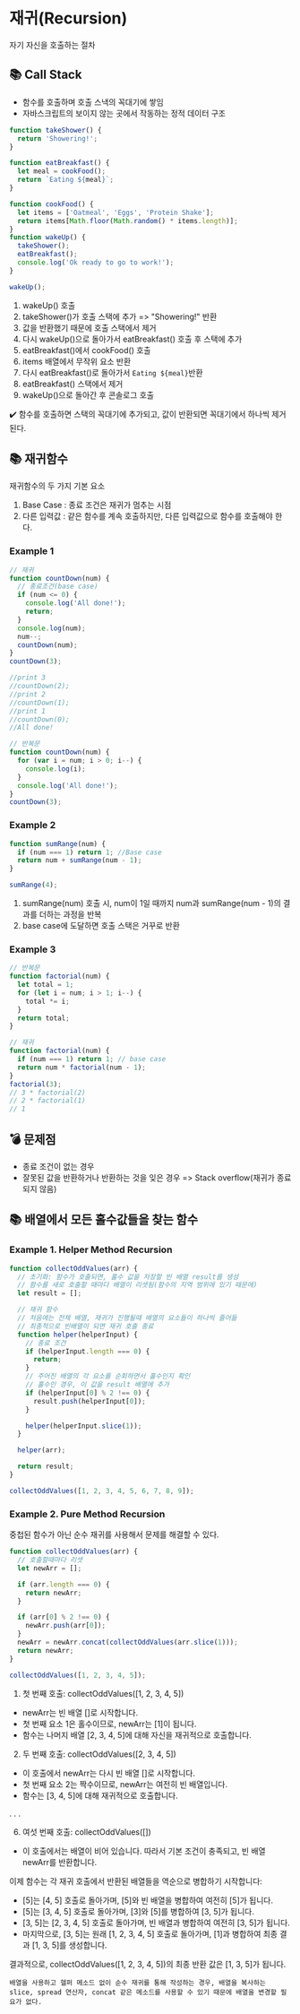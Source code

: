 # 재귀(Recursion)

자기 자신을 호출하는 절차

## 📚 Call Stack

- 함수를 호출하며 호출 스낵의 꼭대기에 쌓임
- 자바스크립트의 보이지 않는 곳에서 작동하는 정적 데이터 구조

```javascript
function takeShower() {
  return 'Showering!';
}

function eatBreakfast() {
  let meal = cookFood();
  return `Eating ${meal}`;
}

function cookFood() {
  let items = ['Oatmeal', 'Eggs', 'Protein Shake'];
  return items[Math.floor(Math.random() * items.length)];
}
function wakeUp() {
  takeShower();
  eatBreakfast();
  console.log('Ok ready to go to work!');
}

wakeUp();
```

1. wakeUp() 호출
2. takeShower()가 호출 스택에 추가 => "Showering!" 반환
3. 값을 반환했기 때문에 호출 스택에서 제거
4. 다시 wakeUp()으로 돌아가서 eatBreakfast() 호출 후 스택에 추가
5. eatBreakfast()에서 cookFood() 호출
6. items 배열에서 무작위 요소 반환
7. 다시 eatBreakfast()로 돌아가서 `Eating ${meal}`반환
8. eatBreakfast() 스택에서 제거
9. wakeUp()으로 돌아간 후 콘솔로그 호출

✔️ 함수를 호출하면 스택의 꼭대기에 추가되고, 값이 반환되면 꼭대기에서 하나씩 제거된다.

## 📚 재귀함수

재귀함수의 두 가지 기본 요소

1. Base Case : 종료 조건은 재귀가 멈추는 시점
2. 다른 입력값 : 걑은 함수를 계속 호출하지만, 다른 입력값으로 함수를 호출해야 한다.

### Example 1

```javascript
// 재귀
function countDown(num) {
  // 종료조건(base case)
  if (num <= 0) {
    console.log('All done!');
    return;
  }
  console.log(num);
  num--;
  countDown(num);
}
countDown(3);

//print 3
//countDown(2);
//print 2
//countDown(1);
//print 1
//countDown(0);
//All done!

// 반복문
function countDown(num) {
  for (var i = num; i > 0; i--) {
    console.log(i);
  }
  console.log('All done!');
}
countDown(3);
```

### Example 2

```javascript
function sumRange(num) {
  if (num === 1) return 1; //Base case
  return num + sumRange(num - 1);
}

sumRange(4);
```

1. sumRange(num) 호출 시, num이 1일 때까지 num과 sumRange(num - 1)의 결과를 더하는 과정을 반복
2. base case에 도달하면 호출 스택은 거꾸로 반환

### Example 3

```javascript
// 반복문
function factorial(num) {
  let total = 1;
  for (let i = num; i > 1; i--) {
    total *= i;
  }
  return total;
}

// 재귀
function factorial(num) {
  if (num === 1) return 1; // base case
  return num * factorial(num - 1);
}
factorial(3);
// 3 * factorial(2)
// 2 * factorial(1)
// 1
```

## 💣 문제점

- 종료 조건이 없는 경우
- 잘못된 값을 반환하거나 반환하는 것을 잊은 경우
  => Stack overflow(재귀가 종료되지 않음)

## 📚 배열에서 모든 홀수값들을 찾는 함수

### Example 1. Helper Method Recursion

```javascript
function collectOddValues(arr) {
  // 초기화: 함수가 호출되면, 홀수 값을 저장할 빈 배열 result를 생성
  // 함수를 새로 호출할 때마다 배열이 리셋됨(함수의 지역 범위에 있기 때문에)
  let result = [];

  // 재귀 함수
  // 처음에는 전체 배열, 재귀가 진행될때 배열의 요소들이 하나씩 줄어듦
  // 최종적으로 빈배열이 되면 재귀 호출 종료
  function helper(helperInput) {
    // 종료 조건
    if (helperInput.length === 0) {
      return;
    }
    // 주어진 배열의 각 요소를 순회하면서 홀수인지 확인
    // 홀수인 경우, 이 값을 result 배열에 추가
    if (helperInput[0] % 2 !== 0) {
      result.push(helperInput[0]);
    }

    helper(helperInput.slice(1));
  }

  helper(arr);

  return result;
}

collectOddValues([1, 2, 3, 4, 5, 6, 7, 8, 9]);
```

### Example 2. Pure Method Recursion

중첩된 함수가 아닌 순수 재귀를 사용해서 문제를 해결할 수 있다.

```javascript
function collectOddValues(arr) {
  // 호출할때마다 리셋
  let newArr = [];

  if (arr.length === 0) {
    return newArr;
  }

  if (arr[0] % 2 !== 0) {
    newArr.push(arr[0]);
  }
  newArr = newArr.concat(collectOddValues(arr.slice(1)));
  return newArr;
}

collectOddValues([1, 2, 3, 4, 5]);
```

1. 첫 번째 호출: collectOddValues([1, 2, 3, 4, 5])

- newArr는 빈 배열 []로 시작합니다.
- 첫 번째 요소 1은 홀수이므로, newArr는 [1]이 됩니다.
- 함수는 나머지 배열 [2, 3, 4, 5]에 대해 자신을 재귀적으로 호출합니다.

2. 두 번째 호출: collectOddValues([2, 3, 4, 5])

- 이 호출에서 newArr는 다시 빈 배열 []로 시작합니다.
- 첫 번째 요소 2는 짝수이므로, newArr는 여전히 빈 배열입니다.
- 함수는 [3, 4, 5]에 대해 재귀적으로 호출합니다.

.
.
.

6. 여섯 번째 호출: collectOddValues([])

- 이 호출에서는 배열이 비어 있습니다. 따라서 기본 조건이 충족되고, 빈 배열 newArr를 반환합니다.

이제 함수는 각 재귀 호출에서 반환된 배열들을 역순으로 병합하기 시작합니다:

- [5]는 [4, 5] 호출로 돌아가며, [5]와 빈 배열을 병합하여 여전히 [5]가 됩니다.
- [5]는 [3, 4, 5] 호출로 돌아가며, [3]와 [5]를 병합하여 [3, 5]가 됩니다.
- [3, 5]는 [2, 3, 4, 5] 호출로 돌아가며, 빈 배열과 병합하여 여전히 [3, 5]가 됩니다.
- 마지막으로, [3, 5]는 원래 [1, 2, 3, 4, 5] 호출로 돌아가며, [1]과 병합하여 최종 결과 [1, 3, 5]를 생성합니다.

결과적으로, collectOddValues([1, 2, 3, 4, 5])의 최종 반환 값은 [1, 3, 5]가 됩니다.

```
배열을 사용하고 헬퍼 메소드 없이 순수 재귀를 통해 작성하는 경우, 배열을 복사하는 slice, spread 연산자, concat 같은 메소드를 사용할 수 있기 때문에 배열을 변경할 필요가 없다.
```
